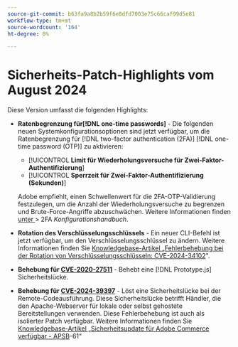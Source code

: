 ```yaml
---
source-git-commit: b63fa9a8b2b59f6e8dfd7003e75c66caf99d5e81
workflow-type: tm+mt
source-wordcount: '164'
ht-degree: 0%

---
```

# Sicherheits-Patch-Highlights vom August 2024

Diese Version umfasst die folgenden Highlights:

* **Ratenbegrenzung für[!DNL one-time passwords]** - Die folgenden neuen Systemkonfigurationsoptionen sind jetzt verfügbar, um die Ratenbegrenzung für [!DNL two-factor authentication (2FA)] [!DNL one-time password (OTP)] zu aktivieren:

   * [!UICONTROL **Limit für Wiederholungsversuche für Zwei-Faktor-Authentifizierung**]
   * [!UICONTROL **Sperrzeit für Zwei-Faktor-Authentifizierung (Sekunden)**]

  Adobe empfiehlt, einen Schwellenwert für die 2FA-OTP-Validierung festzulegen, um die Anzahl der Wiederholungsversuche zu begrenzen und Brute-Force-Angriffe abzuschwächen. Weitere Informationen finden [ unter ](https://experienceleague.adobe.com/en/docs/commerce-admin/config/security/2fa) > 2FA _Konfigurationshandbuch_. <!-- AC-12095 -->

* **Rotation des Verschlüsselungsschlüssels** - Ein neuer CLI-Befehl ist jetzt verfügbar, um den Verschlüsselungsschlüssel zu ändern. Weitere Informationen finden Sie [ Knowledgebase-Artikel „Fehlerbehebung bei der Rotation von Verschlüsselungsschlüsseln: CVE-2024-34102](https://experienceleague.adobe.com/en/docs/commerce-knowledge-base/kb/troubleshooting/known-issues-patches-attached/troubleshooting-encryption-key-rotation-cve-2024-34102)&quot;.

* **Behebung für [CVE-2020-27511](https://nvd.nist.gov/vuln/detail/CVE-2020-27511)** - Behebt eine [!DNL Prototype.js] Sicherheitslücke.<!-- AC-11936 -->

* **Behebung für [CVE-2024-39397](https://nvd.nist.gov/vuln/detail/CVE-2024-39397)** - Löst eine Sicherheitslücke bei der Remote-Codeausführung. Diese Sicherheitslücke betrifft Händler, die den Apache-Webserver für lokale oder selbst gehostete Bereitstellungen verwenden. Diese Fehlerbehebung ist auch als isolierter Patch verfügbar. Weitere Informationen finden Sie [ Knowledgebase-Artikel „Sicherheitsupdate für Adobe Commerce verfügbar - APSB](https://experienceleague.adobe.com/en/docs/commerce-knowledge-base/kb/troubleshooting/known-issues-patches-attached/security-update-available-for-adobe-commerce-apsb24-61)-61“<!-- ACSD-60551 -->
